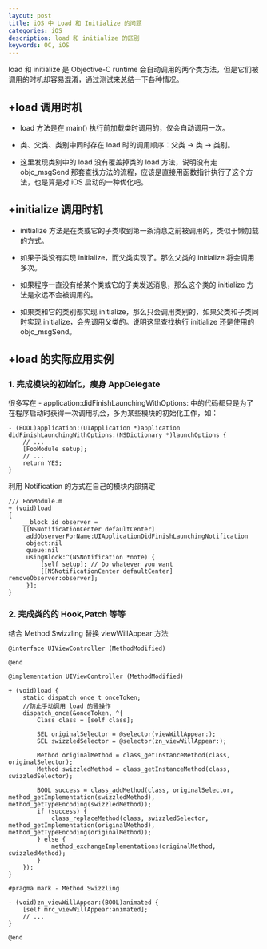 ```yaml
---
layout: post
title: iOS 中 Load 和 Initialize 的问题
categories: iOS
description: load 和 initialize 的区别
keywords: OC, iOS
---
```


load 和 initialize 是 Objective-C runtime 会自动调用的两个类方法，但是它们被调用的时机却容易混淆，通过测试来总结一下各种情况。

## +load 调用时机
- load 方法是在 main() 执行前加载类时调用的，仅会自动调用一次。

- 类、父类、类别中同时存在 load 时的调用顺序：父类 -> 类 -> 类别。

- 这里发现类别中的 load 没有覆盖掉类的 load 方法，说明没有走 objc_msgSend 那套查找方法的流程，应该是直接用函数指针执行了这个方法，也是算是对 iOS 启动的一种优化吧。

## +initialize 调用时机
- initialize 方法是在类或它的子类收到第一条消息之前被调用的，类似于懒加载的方式。

- 如果子类没有实现 initialize，而父类实现了。那么父类的 initialize 将会调用多次。

- 如果程序一直没有给某个类或它的子类发送消息，那么这个类的 initialize 方法是永远不会被调用的。

- 如果类和它的类别都实现 initialize，那么只会调用类别的，如果父类和子类同时实现 initialize，会先调用父类的。说明这里查找执行 initialize 还是使用的 objc_msgSend。

## +load 的实际应用实例
### 1. 完成模块的初始化，瘦身 AppDelegate

很多写在 - application:didFinishLaunchingWithOptions: 中的代码都只是为了在程序启动时获得一次调用机会，多为某些模块的初始化工作，如：

```objc
- (BOOL)application:(UIApplication *)application
didFinishLaunchingWithOptions:(NSDictionary *)launchOptions {
    // ...
    [FooModule setup];
    // ...
    return YES;
}
```

利用 Notification 的方式在自己的模块内部搞定

```objc
/// FooModule.m
+ (void)load
{
    __block id observer =
    [[NSNotificationCenter defaultCenter]
     addObserverForName:UIApplicationDidFinishLaunchingNotification
     object:nil
     queue:nil
     usingBlock:^(NSNotification *note) {
         [self setup]; // Do whatever you want
         [[NSNotificationCenter defaultCenter] removeObserver:observer];
     }];
}
```
### 2. 完成类的的 Hook,Patch 等等
结合 Method Swizzling 替换 viewWillAppear 方法

```objc
@interface UIViewController (MethodModified)

@end

@implementation UIViewController (MethodModified)

+ (void)load {
    static dispatch_once_t onceToken;
    //防止手动调用 load 的骚操作
    dispatch_once(&onceToken, ^{
        Class class = [self class];

        SEL originalSelector = @selector(viewWillAppear:);
        SEL swizzledSelector = @selector(zn_viewWillAppear:);

        Method originalMethod = class_getInstanceMethod(class, originalSelector);
        Method swizzledMethod = class_getInstanceMethod(class, swizzledSelector);

        BOOL success = class_addMethod(class, originalSelector, method_getImplementation(swizzledMethod), method_getTypeEncoding(swizzledMethod));
        if (success) {
            class_replaceMethod(class, swizzledSelector, method_getImplementation(originalMethod), method_getTypeEncoding(originalMethod));
        } else {
            method_exchangeImplementations(originalMethod, swizzledMethod);
        }
    });
}

#pragma mark - Method Swizzling

- (void)zn_viewWillAppear:(BOOL)animated {
    [self mrc_viewWillAppear:animated];
    // ...
}

@end

```


 